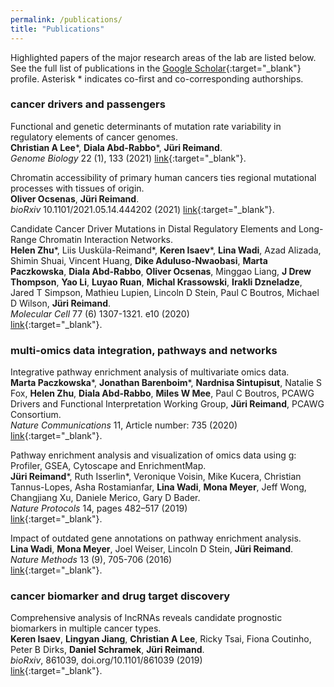 ```yaml
---
permalink: /publications/
title: "Publications"
---
```


Highlighted papers of the major research areas of the lab are listed below. See the full list of publications in the [Google Scholar](https://scholar.google.ca/citations?hl=en&user=hy4bI4UAAAAJ&view_op=list_works&sortby=pubdate){:target="_blank"} profile. Asterisk \* indicates co-first and co-corresponding authorships.

### cancer drivers and passengers

Functional and genetic determinants of mutation rate variability in regulatory elements of cancer genomes.  
**Christian A Lee**\*, **Diala Abd-Rabbo**\*, **Jüri Reimand**.  
*Genome Biology* 22 (1), 133 (2021)
[link](https://genomebiology.biomedcentral.com/articles/10.1186/s13059-021-02318-x){:target="_blank"}.

Chromatin accessibility of primary human cancers ties regional mutational processes with tissues of origin.  
**Oliver Ocsenas**, **Jüri Reimand**.  
*bioRxiv* 10.1101/2021.05.14.444202 (2021)
[link](https://www.biorxiv.org/content/10.1101/2021.05.14.444202v1){:target="_blank"}.  

Candidate Cancer Driver Mutations in Distal Regulatory Elements and Long-Range Chromatin Interaction Networks.  
**Helen Zhu**\*, Liis Uusküla-Reimand\*, **Keren Isaev**\*, **Lina Wadi**, Azad Alizada, Shimin Shuai, Vincent Huang, **Dike Aduluso-Nwaobasi**, **Marta Paczkowska**, **Diala Abd-Rabbo**, **Oliver Ocsenas**, Minggao Liang, **J Drew Thompson**, **Yao Li**, **Luyao Ruan**, **Michal Krassowski**, **Irakli Dzneladze**, Jared T Simpson, Mathieu Lupien, Lincoln D Stein, Paul C Boutros, Michael D Wilson, **Jüri Reimand**.  
*Molecular Cell* 77 (6) 1307-1321. e10 (2020)  
[link](https://www.sciencedirect.com/science/article/pii/S1097276519309578){:target="_blank"}.  

### multi-omics data integration, pathways and networks 

Integrative pathway enrichment analysis of multivariate omics data.  
**Marta Paczkowska**\*, **Jonathan Barenboim**\*, **Nardnisa Sintupisut**, Natalie S Fox, **Helen Zhu**, **Diala Abd-Rabbo**, **Miles W Mee**, Paul C Boutros, PCAWG Drivers and Functional Interpretation Working Group, **Jüri Reimand**, PCAWG Consortium.  
*Nature Communications* 11, Article number: 735 (2020)  
[link](https://www.nature.com/articles/s41467-019-13983-9){:target="_blank"}.  

Pathway enrichment analysis and visualization of omics data using g: Profiler, GSEA, Cytoscape and EnrichmentMap.  
**Jüri Reimand**\*, Ruth Isserlin\*, Veronique Voisin, Mike Kucera, Christian Tannus-Lopes, Asha Rostamianfar, **Lina Wadi**, **Mona Meyer**, Jeff Wong, Changjiang Xu, Daniele Merico, Gary D Bader.  
*Nature Protocols* 14, pages 482–517 (2019)  
[link](https://www.nature.com/articles/s41596-018-0103-9){:target="_blank"}.  

Impact of outdated gene annotations on pathway enrichment analysis.  
**Lina Wadi**, **Mona Meyer**, Joel Weiser, Lincoln D Stein, **Jüri Reimand**.  
*Nature Methods* 13 (9), 705-706 (2016)  
[link](https://www.nature.com/articles/nmeth.3963){:target="_blank"}.  

### cancer biomarker and drug target discovery

Comprehensive analysis of lncRNAs reveals candidate prognostic biomarkers in multiple cancer types.  
**Keren Isaev**, **Lingyan Jiang**, **Christian A Lee**, Ricky Tsai, Fiona Coutinho, Peter B Dirks, **Daniel Schramek**, **Jüri Reimand**.  
*bioRxiv*, 861039, doi.org/10.1101/861039 (2019)  
[link](https://www.biorxiv.org/content/10.1101/861039v1.abstract){:target="_blank"}.  
